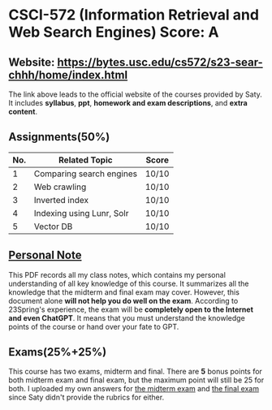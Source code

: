 # CSCI-572 (Information Retrieval and Web Search Engines) Score: A

## Website: https://bytes.usc.edu/cs572/s23-sear-chhh/home/index.html
The link above leads to the official website of the courses provided by Saty. It includes **syllabus**, **ppt**, **homework and exam descriptions**, and **extra content**.

## Assignments(50%)
| No. | Related Topic | Score |
| ------------- | ------------- | -------------|
| 1  | Comparing search engines  | 10/10 |
| 2  | Web crawling  | 10/10 |
| 3  | Inverted index  | 10/10 |
| 4  | Indexing using Lunr, Solr | 10/10 |
| 5  | Vector DB  | 10/10 |

## [Personal Note](CSCI572_Note.pdf)
This PDF records all my class notes, which contains my personal understanding of all key knowledge of this course. It summarizes all the knowledge that the midterm and final exam may cover. However, this document alone **will not help you do well on the exam**. According to 23Spring's experience, the exam will be **completely open to the Internet and even ChatGPT**. It means that you must understand the knowledge points of the course or hand over your fate to GPT.

## Exams(25%+25%)
This course has two exams, midterm and final. There are **5** bonus points for both midterm exam and final exam, but the maximum point will still be 25 for both. I uploaded my own answers for [the midterm exam](Midterm.pdf) and [the final exam](Final.pdf) since Saty didn't provide the rubrics for either.
